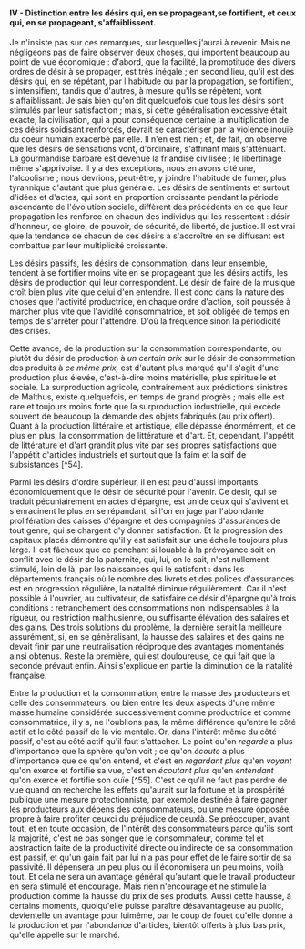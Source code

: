 #### IV - Distinction entre les désirs qui, en se propageant,se fortifient, et ceux qui, en se propageant, s'affaiblissent.

Je n'insiste pas sur ces remarques, sur lesquelles j'aurai à revenir. Mais ne négligeons pas de faire observer deux choses, qui importent beaucoup au point de vue économique : d'abord, que la facilité, la promptitude des divers ordres de désir à se propager, est très inégale ; en second lieu, qu'il est des désirs qui, en se répétant, par l'habitude ou par la propagation, se fortifient, s'intensifient, tandis que d'autres, à mesure qu'ils se répètent, vont s'affaiblissant. Je sais bien qu'on dit quelquefois que tous les désirs sont stimulés par leur satisfaction ; mais, si cette généralisation excessive était exacte, la civilisation, qui a pour conséquence certaine la multiplication de ces désirs soidisant renforcés, devrait se caractériser par la violence inouïe du coeur humain exacerbé par elle. Il n'en est rien ; et, de fait, on observe que les désirs de sensations vont, d'ordinaire, s'affinant mais s'atténuant. La gourmandise barbare est devenue la friandise civilisée ; le libertinage même s'apprivoise. Il y a des exceptions, nous en avons cité une, l'alcoolisme ; nous devrions, peut-être, y joindre l'habitude de fumer, plus tyrannique d'autant que plus générale. Les désirs de sentiments et surtout d'idées et d'actes, qui sont en proportion croissante pendant la période ascendante de l'évolution sociale, diffèrent des précédents en ce que leur propagation les renforce en chacun des individus qui les ressentent : désir d'honneur, de gloire, de pouvoir, de sécurité, de liberté, de justice. Il est vrai que la tendance de chacun de ces désirs à s'accroître en se diffusant est combattue par leur multiplicité croissante.

Les désirs passifs, les désirs de consommation, dans leur ensemble, tendent à se fortifier moins vite en se propageant que les désirs actifs, les désirs de production qui leur correspondent. Le désir de faire de la musique croît bien plus vite que celui d'en entendre. Il est donc dans la nature des choses que l'activité productrice, en chaque ordre d'action, soit poussée à marcher plus vite que l'avidité consommatrice, et soit obligée de temps en temps de s'arrêter pour l'attendre. D'où la fréquence sinon la périodicité des crises.

Cette avance, de la production sur la consommation correspondante, ou plutôt du désir de production à _un certain_ _prix_ sur le désir de consommation des produits à _ce même prix,_ est d'autant plus marqué qu'il s'agit d'une production plus élevée, c'est-à-dire moins matérielle, plus spirituelle et sociale. La surproduction agricole, contrairement aux prédictions sinistres de Malthus, existe quelquefois, en temps de grand progrès ; mais elle est rare et toujours moins forte que la surproduction industrielle, qui excède souvent de beaucoup la demande des objets fabriqués (au prix offert). Quant à la production littéraire et artistique, elle dépasse énormément, et de plus en plus, la consommation de littérature et d'art. Et, cependant, l'appétit de littérature et d'art grandit plus vite par ses propres satisfactions que l'appétit d'articles industriels et surtout que la faim et la soif de subsistances [^54].

Parmi les désirs d'ordre supérieur, il en est peu d'aussi importants économiquement que le désir de sécurité pour l'avenir. Ce désir, qui se traduit pécuniairement en actes d'épargne, est un de ceux qui s'avivent et s'enracinent le plus en se répandant, si l'on en juge par l'abondante prolifération des caisses d'épargne et des compagnies d'assurances de tout genre, qui se chargent d'y donner satisfaction. Et la progression des capitaux placés démontre qu'il y est satisfait sur une échelle toujours plus large. Il est fâcheux que ce penchant si louable à la prévoyance soit en conflit avec le désir de la paternité, qui, lui, on le sait, n'est nullement stimulé, loin de là, par les naissances qui le satisfont : dans les départements français où le nombre des livrets et des polices d'assurances est en progression régulière, la natalité diminue régulièrement. Car il n'est possible à l'ouvrier, au cultivateur, de satisfaire ce désir d'épargne qu'à trois conditions : retranchement des consommations non indispensables à la rigueur, ou restriction malthusienne, ou suffisante élévation des salaires et des gains. Des trois solutions du problème, la dernière serait la meilleure assurément, si, en se généralisant, la hausse des salaires et des gains ne devait finir par une neutralisation réciproque des avantages momentanés ainsi obtenus. Reste la première, qui est douloureuse, ce qui fait que la seconde prévaut enfin. Ainsi s'explique en partie la diminution de la natalité française.

Entre la production et la consommation, entre la masse des producteurs et celle des consommateurs, ou bien entre les deux aspects d'une même masse humaine considérée successivement comme productrice et comme consommatrice, il y a, ne l'oublions pas, la même différence qu'entre le côté actif et le côté passif de la vie mentale. Or, dans l'intérêt même du côté passif, c'est au côté actif qu'il faut s'attacher. Le point qu'on _regarde_ a plus d'importance que la sphère qu'on voit ; ce qu'on _écoute_ a plus d'importance que ce qu'on entend, et c'est en _regardant plus_ qu'en _voyant_ qu'on exerce et fortifie sa vue, c'est en _écoutant plus_ qu'en _entendant_ qu'on exerce et fortifie son ouïe [^55]. C'est ce qu'il ne faut pas perdre de vue quand on recherche les effets qu'aurait sur la fortune et la prospérité publique une mesure protectionniste, par exemple destinée à faire gagner les producteurs aux dépens des consommateurs, ou une mesure opposée, propre à faire profiter ceuxci du préjudice de ceuxlà. Se préoccuper, avant tout, et en toute occasion, de l'intérêt des consommateurs parce qu'ils sont la majorité, c'est ne pas songer que le consommateur, comme tel et abstraction faite de la productivité directe ou indirecte de sa consommation est passif, et qu'un gain fait par lui n'a pas pour effet de le faire sortir de sa passivité. Il dépensera un peu plus ou il économisera un peu moins, voilà tout. Et cela ne sera un avantage général qu'autant que le travail producteur en sera stimulé et encouragé. Mais rien n'encourage et ne stimule la production comme la hausse du prix de ses produits. Aussi cette hausse, à certains moments, quoiqu'elle puisse paraître désavantageuse au public, devientelle un avantage pour luimême, par le coup de fouet qu'elle donne à la production et par l'abondance d'articles, bientôt offerts à plus bas prix, qu'elle appelle sur le marché.
